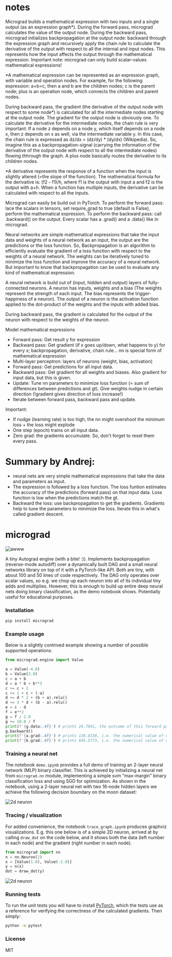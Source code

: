 # notes
Micrograd builds a mathematical expression with two inputs and a single output (as an expression graph*). During the forward pass, micrograd calculates the value of the output node. During the backward pass, micrograd initializes backpropagation at the output node: backward through the expression graph and recursively apply the chain rule to calculate the derivative of the output with respect to all the internal and input nodes. This represents how the input affects the output through the mathematical expression. Important note: micrograd can only build scalar-values mathematical expressions!

*A mathematical expression can be represented as an expression graph, with variable and operation nodes. For example, for the following expression: a+b=c, then a and b are the children nodes; c is the parent node; plus is an operation node, which connects the children and parent nodes. 

During backward pass, the gradient (the derivative of the output node with respect to some node*) is calculated for all the intermediate nodes starting at the output node. The gradient for the output node is obviously one. To calculate the derivative for the intermediate nodes, the chain rule is very important: If a node z depends on a node y, which itself depends on a node x, then z depends on x as well, via the intermediate variable y. In this case, the chain rule is expressed as dz/dx = (dz/dy) * (dy/dx) (Wikipedia). So, imagine this as a backpropagation-signal (carrying the information of the derivative of the output node with respect to all the intermediate nodes) flowing thhrough the graph. A plus node basically routes the derivative to its children nodes. 

*A derivative represents the response of a function when the input is slightly altered (=the slope of the function). The mathematical formula for the derivative is: (f2 - f1)/h, where f1 is the output with input a and f2 is the output with a+h. When a function has multiple inputs, the derivative can be calculated with respect to all the inputs. 

Micrograd can easily be build out in PyTorch. To perform the forward pass: lace the scalars in tensors, set require_grad to true (default is False), perform the mathematical expression. To  perform the backward pass: call .backward() on the output. Every scalar has a .grad() and a .data() like in micrograd.

Neural networks are simple mathematical expressions that take the input data and weights of a neural network as an input, the output are the predictions or the loss function. So, Backpropagation is an algorithm to efficiently evaluate the gradient of a loss function with respect to the weights of a neural network. The weights can be iteratively tuned to minimize the loss function and improve the accuracy of a neural network. But important to know that backpropagation can be used to evaluate any kind of mathematical expression. 

A neural network is build out of (input, hidden and output) layers of fully-connected neurons. A neuron has inputs, weights and a bias (The weights represent the strength of each input. The bias represents the trigger-happiness of a neuron). The output of a neuron is the activation function applied to the dot-product of the weights and the inputs with added bias. 

During backward pass, the gradient is calculated for the output of the neuron with respect to the weights of the neuron. 



Model mathematical expressions
- Forward pass: Get result y for expression
- Backward pass: Get gradient (if x goes up/down, what happens to y) for every x; backpropagation, derivative, chain rule...
nn is special form of mathematical expression
- Multi-layer perceptron: layers of neurons (weight, bias, activation)
- Forward pass: Get predictions for all input data.
- Backward pass: Get gradient for all weights and biases. Also gradient for input data, but this is given.
- Update: Tune nn parameters to minimize loss function (= sum of differences between predictions and gt). Give weights nudge in certain direction (!gradient gives direction of loss increase!)
- Iterate between forward pass, backward pass and update.

Important:
- If nudge (learning rate) is too high, the nn might overshoot the minimum loss + the loss might explode
- One step (epoch) trains on all input data.
- Zero grad: the gradients accumulate. So, don't forget to reset them every pass.

# Summary by Andrej:
- neural nets are very simple mathematical expressions that take the data and parameters as input.
- The expression is followed by a loss function. The loss funtion estimates the accuracy of the predictions (forward pass) on that input data. Loss function is low when the predictions match the gt.
- Backward the loss: use backpropagation to get the gradients. Gradients help to tune the parameters to minimize the loss. Iterate this in what's called gradient descent.

# micrograd

![awww](puppy.jpg)

A tiny Autograd engine (with a bite! :)). Implements backpropagation (reverse-mode autodiff) over a dynamically built DAG and a small neural networks library on top of it with a PyTorch-like API. Both are tiny, with about 100 and 50 lines of code respectively. The DAG only operates over scalar values, so e.g. we chop up each neuron into all of its individual tiny adds and multiplies. However, this is enough to build up entire deep neural nets doing binary classification, as the demo notebook shows. Potentially useful for educational purposes.

### Installation

```bash
pip install micrograd
```

### Example usage

Below is a slightly contrived example showing a number of possible supported operations:

```python
from micrograd.engine import Value

a = Value(-4.0)
b = Value(2.0)
c = a + b
d = a * b + b**3
c += c + 1
c += 1 + c + (-a)
d += d * 2 + (b + a).relu()
d += 3 * d + (b - a).relu()
e = c - d
f = e**2
g = f / 2.0
g += 10.0 / f
print(f'{g.data:.4f}') # prints 24.7041, the outcome of this forward pass
g.backward()
print(f'{a.grad:.4f}') # prints 138.8338, i.e. the numerical value of dg/da
print(f'{b.grad:.4f}') # prints 645.5773, i.e. the numerical value of dg/db
```

### Training a neural net

The notebook `demo.ipynb` provides a full demo of training an 2-layer neural network (MLP) binary classifier. This is achieved by initializing a neural net from `micrograd.nn` module, implementing a simple svm "max-margin" binary classification loss and using SGD for optimization. As shown in the notebook, using a 2-layer neural net with two 16-node hidden layers we achieve the following decision boundary on the moon dataset:

![2d neuron](moon_mlp.png)

### Tracing / visualization

For added convenience, the notebook `trace_graph.ipynb` produces graphviz visualizations. E.g. this one below is of a simple 2D neuron, arrived at by calling `draw_dot` on the code below, and it shows both the data (left number in each node) and the gradient (right number in each node).

```python
from micrograd import nn
n = nn.Neuron(2)
x = [Value(1.0), Value(-2.0)]
y = n(x)
dot = draw_dot(y)
```

![2d neuron](gout.svg)

### Running tests

To run the unit tests you will have to install [PyTorch](https://pytorch.org/), which the tests use as a reference for verifying the correctness of the calculated gradients. Then simply:

```bash
python -m pytest
```

### License

MIT
